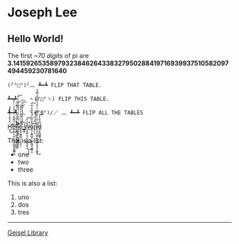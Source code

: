 # Joseph Lee
## Hello World!

The first *~70 digits* of pi are **3.14159265358979323846264338327950288419716939937510582097494459230781640**

```
(╯°□°)╯︵ ┻━┻ FLIP THAT TABLE.

┻━┻ ︵ ヽ(°□°ヽ) FLIP THIS TABLE.

┻━┻ ︵ ＼(°0°)/／ ︵ ┻━┻ FLIP ALL THE TABLES
```

[H̷̛̰̘́̊̓̐̓̒̂͗̽̐̕͜ě̵̢̨̛̯͕̦̰̦̙̤̟͎̰̺̞͈̭̺̻̟̲̈́̅̃̃̾̈́̾̌͑̒͑̍̓̆l̷̨̡̛̻͉̼̗͉̟͕̭̥͖̲̪̉̍̇̆̓̈́̏̓̍͑͂̊̈̚̕̚͘̕͝ͅl̴̡̛͚̯̱̬̗͖̮̺̳͈̬̭̩͕̏̈́͂̎̒̐͑̀́͋͊̄̓̈̀̇͒͘̕͘͝ò̷̧̢̡͖̬̪̘͔̹̘̯̜̑̉́̈́͂̀̀̓̂̓̃̚͝ͅ ̴͇͚̗̏̿̾̍̓̓̔̾̾̎̔̋̚͠W̷̖̘͓̲̹̱͔̫͎̻̻̟͓̬͕̽̄̇̐̚͜͝ͅͅͅŏ̴̡͉͎̲̪͖̘̦͖̞̼̲̘͓͖̲̥̭̓̑͒͆̈́͗̃͋͒̍̅̑̚̚͠r̷̢̦̩̖͗̇̂̑̍͋͗͌̚l̴̢̧̨͓͖͎̼͈̜͖̝̮͎̝̫͔̺̬̊͗̏͑̀̆̐͊̽͗̀͐̒̉͆͆̓̉̿̎̔̕͜d̵̟̮͓̪͚͚͆́̄̎͛̓͝ͅ](google.com)

This is a list:
* one
* two
* three

This is also a list:
1. uno
2. dos
3. tres

---

[Geisel Library](https://upload.wikimedia.org/wikipedia/commons/4/44/Geisel_Library%2C_UCSD.jpg)
